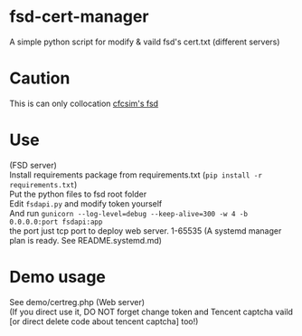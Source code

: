 # fsd-cert-manager

A simple python script for modify & vaild fsd's cert.txt (different servers)  

# Caution

This is can only collocation [cfcsim's fsd](https://github.com/cfcsim/fsd)  

# Use

(FSD server)  
Install requirements package from requirements.txt (`pip install -r requirements.txt`)  
Put the python files to fsd root folder  
Edit `fsdapi.py` and modify token yourself  
And run `gunicorn --log-level=debug --keep-alive=300 -w 4 -b 0.0.0.0:port fsdapi:app`  
the port just tcp port to deploy web server. 1-65535
(A systemd manager plan is ready. See README.systemd.md)  

# Demo usage

See demo/certreg.php (Web server)  
(If you direct use it, DO NOT forget change token and Tencent captcha vaild [or direct delete code about tencent captcha] too!)  
